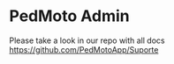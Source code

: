 # PedMoto Admin

Please take a look in our repo with all docs https://github.com/PedMotoApp/Suporte
